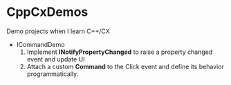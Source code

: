 # CppCxDemos
Demo projects when I learn C++/CX

* ICommandDemo 
    1. Implement <b>INotifyPropertyChanged</b> to raise a property changed event and update UI
    1. Attach a custom <b>Command</b> to the Click event and define its behavior programmatically.
